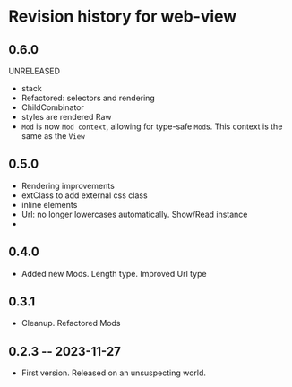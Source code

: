 # Revision history for web-view

## 0.6.0

UNRELEASED

* stack
* Refactored: selectors and rendering
* ChildCombinator
* styles are rendered Raw
* `Mod` is now `Mod context`, allowing for type-safe `Mod`s. This context is the same as the `View`

## 0.5.0

* Rendering improvements
* extClass to add external css class
* inline elements
* Url: no longer lowercases automatically. Show/Read instance
* 

## 0.4.0

* Added new Mods. Length type. Improved Url type

## 0.3.1

* Cleanup. Refactored Mods

## 0.2.3 -- 2023-11-27

* First version. Released on an unsuspecting world.
